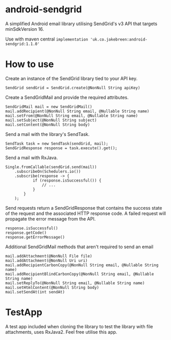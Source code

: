 # android-sendgrid
A simplified Android email library utilising SendGrid's v3 API that targets minSdkVersion 16.

Use with maven central ```implementation 'uk.co.jakebreen:android-sendgrid:1.1.0'```

# How to use
Create an instance of the SendGrid library tied to your API key.
```
SendGrid sendGrid = SendGrid.create(@NonNull String apiKey)
```

Create a SendGridMail and provide the required attributes.
```
SendGridMail mail = new SendGridMail()
mail.addRecipient(@NonNull String email, @Nullable String name)
mail.setFrom(@NonNull String email, @Nullable String name)
mail.setSubject(@NonNull String subject)
mail.setContent(@NonNull String body)
```

Send a mail with the library's SendTask.
```
SendTask task = new SendTask(sendGrid, mail);
SendGridResponse response = task.execute().get();
```

Send a mail with RxJava.
```
Single.fromCallable(sendGrid.send(mail))
    .subscribeOn(Schedulers.io())
    .subscribe(response -> {
            if (response.isSuccessful()) {
                // ...
            }
        }
    );
```

Send requests return a SendGridResponse that contains the success state of the request and the associated HTTP response code.
A failed request will propagate the error message from the API.
```
response.isSuccessful()
response.getCode()
response.getErrorMessage()
```

Additional SendGridMail methods that aren't required to send an email
```
mail.addAttachment(@NonNull File file)
mail.addAttachment(@NonNull Uri uri)
mail.addRecipientCarbonCopy(@NonNull String email, @Nullable String name)
mail.addRecipientBlindCarbonCopy(@NonNull String email, @Nullable String name)
mail.setReplyTo(@NonNull String email, @Nullable String name)
mail.setHtmlContent(@NonNull String body)
mail.setSendAt(int sendAt)
```

# TestApp
A test app included when cloning the library to test the library with file attachments, uses RxJava2. Feel free utilise this app.
